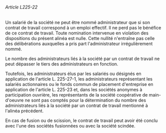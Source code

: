 ###### Article L225-22

Un salarié de la société ne peut être nommé administrateur que si son contrat de travail correspond à un emploi effectif. Il ne perd pas le bénéfice de ce contrat de travail. Toute nomination intervenue en violation des dispositions du présent alinéa est nulle. Cette nullité n'entraîne pas celle des délibérations auxquelles a pris part l'administrateur irrégulièrement nommé.

Le nombre des administrateurs liés à la société par un contrat de travail ne peut dépasser le tiers des administrateurs en fonction.

Toutefois, les administrateurs élus par les salariés ou désignés en application de l'article L. 225-27-1, les administrateurs représentant les salariés actionnaires ou le fonds commun de placement d'entreprise en application de l'article L. 225-23 et, dans les sociétés anonymes à participation ouvrière, les représentants de la société coopérative de main-d'oeuvre ne sont pas comptés pour la détermination du nombre des administrateurs liés à la société par un contrat de travail mentionné à l'alinéa précédent.

En cas de fusion ou de scission, le contrat de travail peut avoir été conclu avec l'une des sociétés fusionnées ou avec la société scindée.

